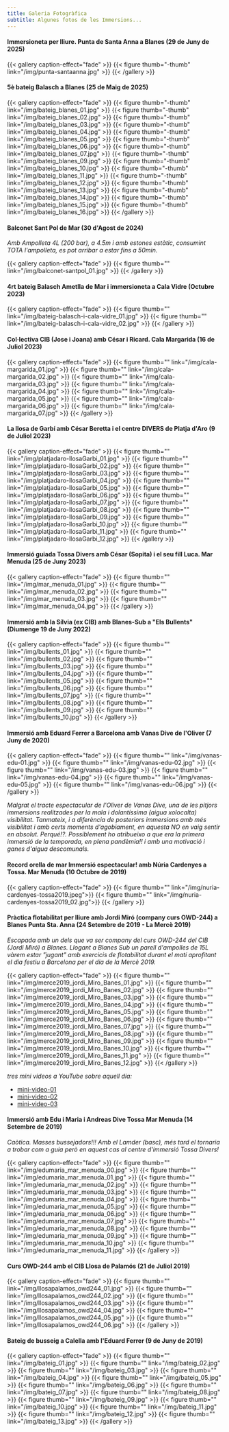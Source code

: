 ```yaml
---
title: Galeria Fotogràfica
subtitle: Algunes fotos de les Immersions...
---
```


#### Immersioneta per lliure. Punta de Santa Anna a Blanes (29 de Juny de 2025)

{{< gallery caption-effect="fade" >}}
  {{< figure thumb="-thumb" link="/img/punta-santaanna.jpg" >}}
{{< /gallery >}}

#### 5è bateig Balasch a Blanes (25 de Maig de 2025)

{{< gallery caption-effect="fade" >}}
  {{< figure thumb="-thumb" link="/img/bateig_blanes_01.jpg" >}}
  {{< figure thumb="-thumb" link="/img/bateig_blanes_02.jpg" >}}
  {{< figure thumb="-thumb" link="/img/bateig_blanes_03.jpg" >}}
  {{< figure thumb="-thumb" link="/img/bateig_blanes_04.jpg" >}}
  {{< figure thumb="-thumb" link="/img/bateig_blanes_05.jpg" >}}
  {{< figure thumb="-thumb" link="/img/bateig_blanes_06.jpg" >}}
  {{< figure thumb="-thumb" link="/img/bateig_blanes_07.jpg" >}}
  {{< figure thumb="-thumb" link="/img/bateig_blanes_09.jpg" >}}
  {{< figure thumb="-thumb" link="/img/bateig_blanes_10.jpg" >}}
  {{< figure thumb="-thumb" link="/img/bateig_blanes_11.jpg" >}}
  {{< figure thumb="-thumb" link="/img/bateig_blanes_12.jpg" >}}
  {{< figure thumb="-thumb" link="/img/bateig_blanes_13.jpg" >}}
  {{< figure thumb="-thumb" link="/img/bateig_blanes_14.jpg" >}}
  {{< figure thumb="-thumb" link="/img/bateig_blanes_15.jpg" >}}
  {{< figure thumb="-thumb" link="/img/bateig_blanes_16.jpg" >}}
{{< /gallery >}}

#### Balconet Sant Pol de Mar (30 d'Agost de 2024)

*Amb Ampolleta 4L (200 bar), a 4.5m i amb estones estàtic, consumint TOTA l'ampolleta, es pot arribar a estar fins a 50min.*

{{< gallery caption-effect="fade" >}}
  {{< figure thumb="" link="/img/balconet-santpol_01.jpg" >}}
{{< /gallery >}}

#### 4rt bateig Balasch Ametlla de Mar i immersioneta a Cala Vidre (Octubre 2023)

{{< gallery caption-effect="fade" >}}
  {{< figure thumb="" link="/img/bateig-balasch-i-cala-vidre_01.jpg" >}}
  {{< figure thumb="" link="/img/bateig-balasch-i-cala-vidre_02.jpg" >}}
{{< /gallery >}}

#### Col·lectiva CIB (Jose i Joana) amb César i Ricard. Cala Margarida (16 de Juliol 2023)

{{< gallery caption-effect="fade" >}}
  {{< figure thumb="" link="/img/cala-margarida_01.jpg" >}}
  {{< figure thumb="" link="/img/cala-margarida_02.jpg" >}}
  {{< figure thumb="" link="/img/cala-margarida_03.jpg" >}}
  {{< figure thumb="" link="/img/cala-margarida_04.jpg" >}}
  {{< figure thumb="" link="/img/cala-margarida_05.jpg" >}}
  {{< figure thumb="" link="/img/cala-margarida_06.jpg" >}}
  {{< figure thumb="" link="/img/cala-margarida_07.jpg" >}}
{{< /gallery >}}

#### La llosa de Garbí amb César Beretta i el centre DIVERS de Platja d'Aro (9 de Juliol 2023)

{{< gallery caption-effect="fade" >}}
  {{< figure thumb="" link="/img/platjadaro-llosaGarbi_01.jpg" >}}
  {{< figure thumb="" link="/img/platjadaro-llosaGarbi_02.jpg" >}}
  {{< figure thumb="" link="/img/platjadaro-llosaGarbi_03.jpg" >}}
  {{< figure thumb="" link="/img/platjadaro-llosaGarbi_04.jpg" >}}
  {{< figure thumb="" link="/img/platjadaro-llosaGarbi_05.jpg" >}}
  {{< figure thumb="" link="/img/platjadaro-llosaGarbi_06.jpg" >}}
  {{< figure thumb="" link="/img/platjadaro-llosaGarbi_07.jpg" >}}
  {{< figure thumb="" link="/img/platjadaro-llosaGarbi_08.jpg" >}}
  {{< figure thumb="" link="/img/platjadaro-llosaGarbi_09.jpg" >}}
  {{< figure thumb="" link="/img/platjadaro-llosaGarbi_10.jpg" >}}
  {{< figure thumb="" link="/img/platjadaro-llosaGarbi_11.jpg" >}}
  {{< figure thumb="" link="/img/platjadaro-llosaGarbi_12.jpg" >}}
{{< /gallery >}}

#### Immersió guiada Tossa Divers amb César (Sopita) i el seu fill Luca. Mar Menuda (25 de Juny 2023)

{{< gallery caption-effect="fade" >}}
  {{< figure thumb="" link="/img/mar_menuda_01.jpg" >}}
  {{< figure thumb="" link="/img/mar_menuda_02.jpg" >}}
  {{< figure thumb="" link="/img/mar_menuda_03.jpg" >}}
  {{< figure thumb="" link="/img/mar_menuda_04.jpg" >}}
{{< /gallery >}}

#### Immersió amb la Sílvia (ex CIB) amb Blanes-Sub a "Els Bullents" (Diumenge 19 de Juny 2022)

{{< gallery caption-effect="fade" >}}
  {{< figure thumb="" link="/img/bullents_01.jpg" >}}
  {{< figure thumb="" link="/img/bullents_02.jpg" >}}
  {{< figure thumb="" link="/img/bullents_03.jpg" >}}
  {{< figure thumb="" link="/img/bullents_04.jpg" >}}
  {{< figure thumb="" link="/img/bullents_05.jpg" >}}
  {{< figure thumb="" link="/img/bullents_06.jpg" >}}
  {{< figure thumb="" link="/img/bullents_07.jpg" >}}
  {{< figure thumb="" link="/img/bullents_08.jpg" >}}
  {{< figure thumb="" link="/img/bullents_09.jpg" >}}
  {{< figure thumb="" link="/img/bullents_10.jpg" >}}
{{< /gallery >}}


#### Immersió amb Eduard Ferrer a Barcelona amb Vanas Dive de l'Oliver (7 Juny de 2020)

{{< gallery caption-effect="fade" >}}
  {{< figure thumb="" link="/img/vanas-edu-01.jpg" >}}
  {{< figure thumb="" link="/img/vanas-edu-02.jpg" >}}
  {{< figure thumb="" link="/img/vanas-edu-03.jpg" >}}
  {{< figure thumb="" link="/img/vanas-edu-04.jpg" >}}
  {{< figure thumb="" link="/img/vanas-edu-05.jpg" >}}
  {{< figure thumb="" link="/img/vanas-edu-06.jpg" >}}
{{< /gallery >}}

*Malgrat el tracte espectacular de l'Oliver de Vanas Dive, una de les pitjors immersions realitzades per la mala i dolantíssima (aigua xolocalta) visibilitat. Tanmateix, i a diferència de posteriors immersions amb més visibilitat i amb certs moments d'agobiament, en aquesta NO en vaig sentir en absolut. Perqué!?. Possiblement ho atribueixo a que era la primera immersió de la temporada, en plena pandèmia!! i amb una motivació i ganes d'aigua descomunals.*

#### Record orella de mar Immersió espectacular! amb Núria Cardenyes a Tossa. Mar Menuda (10 Octubre de 2019)

{{< gallery caption-effect="fade" >}}
  {{< figure thumb="" link="/img/nuria-cardenyes-tossa2019.jpeg">}}
  {{< figure thumb="" link="/img/nuria-cardenyes-tossa2019_02.jpg">}}
{{< /gallery >}}

#### Pràctica flotabilitat per lliure amb Jordi Miró (company curs OWD-244) a Blanes Punta Sta. Anna (24 Setembre de 2019 - La Mercè 2019)

*Escapada amb un dels que va ser company del curs OWD-244 del CIB (Jordi Miró) a Blanes. Llogant a Blanes Sub un parell d'ampolles de 15L vàrem estar "jugant" amb exercicis de flotabilitat durant el matí aprofitant el dia festiu a Barcelona per el dia de la Mercè 2019.*

{{< gallery caption-effect="fade" >}}
  {{< figure thumb="" link="/img/merce2019_jordi_Miro_Banes_01.jpg" >}}
  {{< figure thumb="" link="/img/merce2019_jordi_Miro_Banes_02.jpg" >}}
  {{< figure thumb="" link="/img/merce2019_jordi_Miro_Banes_03.jpg" >}}
  {{< figure thumb="" link="/img/merce2019_jordi_Miro_Banes_04.jpg" >}}
  {{< figure thumb="" link="/img/merce2019_jordi_Miro_Banes_05.jpg" >}}
  {{< figure thumb="" link="/img/merce2019_jordi_Miro_Banes_06.jpg" >}}
  {{< figure thumb="" link="/img/merce2019_jordi_Miro_Banes_07.jpg" >}}
  {{< figure thumb="" link="/img/merce2019_jordi_Miro_Banes_08.jpg" >}}
  {{< figure thumb="" link="/img/merce2019_jordi_Miro_Banes_09.jpg" >}}
  {{< figure thumb="" link="/img/merce2019_jordi_Miro_Banes_10.jpg" >}}
  {{< figure thumb="" link="/img/merce2019_jordi_Miro_Banes_11.jpg" >}}
  {{< figure thumb="" link="/img/merce2019_jordi_Miro_Banes_12.jpg" >}}
{{< /gallery >}}

*tres mini videos a YouTube sobre aquell dia:*
* [mini-video-01](https://youtu.be/Kbl-7H8a2j0)
* [mini-video-02](https://youtu.be/rqncmJ_f69g)
* [mini-video-03](https://youtu.be/_ocPr0kG14g)

#### Immersió amb Edu i Maria i Andreas Dive Tossa Mar Menuda (14 Setembre de 2019)

*Caòtica. Masses bussejadors!!! Amb el Lamder (basc), més tard el tornaria a trobar com a guia però en aquest cas al centre d'immersió Tossa Divers!*

{{< gallery caption-effect="fade" >}}
   {{< figure thumb="" link="/img/edumaria_mar_menuda_00.jpg" >}}
   {{< figure thumb="" link="/img/edumaria_mar_menuda_01.jpg" >}}
   {{< figure thumb="" link="/img/edumaria_mar_menuda_02.jpg" >}}
   {{< figure thumb="" link="/img/edumaria_mar_menuda_03.jpg" >}}
   {{< figure thumb="" link="/img/edumaria_mar_menuda_04.jpg" >}}
   {{< figure thumb="" link="/img/edumaria_mar_menuda_05.jpg" >}}
   {{< figure thumb="" link="/img/edumaria_mar_menuda_06.jpg" >}}
   {{< figure thumb="" link="/img/edumaria_mar_menuda_07.jpg" >}}
   {{< figure thumb="" link="/img/edumaria_mar_menuda_08.jpg" >}}
   {{< figure thumb="" link="/img/edumaria_mar_menuda_09.jpg" >}}
   {{< figure thumb="" link="/img/edumaria_mar_menuda_10.jpg" >}}
   {{< figure thumb="" link="/img/edumaria_mar_menuda_11.jpg" >}}
{{< /gallery >}}

#### Curs OWD-244 amb el CIB Llosa de Palamós (21 de Juliol 2019)

{{< gallery caption-effect="fade" >}}
   {{< figure thumb="" link="/img/llosapalamos_owd244_01.jpg" >}}
   {{< figure thumb="" link="/img/llosapalamos_owd244_02.jpg" >}}
   {{< figure thumb="" link="/img/llosapalamos_owd244_03.jpg" >}}
   {{< figure thumb="" link="/img/llosapalamos_owd244_04.jpg" >}}
   {{< figure thumb="" link="/img/llosapalamos_owd244_05.jpg" >}}
   {{< figure thumb="" link="/img/llosapalamos_owd244_06.jpg" >}}
{{< /gallery >}}

#### Bateig de busseig a Calella amb l'Eduard Ferrer (9 de Juny de 2019)

{{< gallery caption-effect="fade" >}}
  {{< figure thumb="" link="/img/bateig_01.jpg" >}}
  {{< figure thumb="" link="/img/bateig_02.jpg" >}}
  {{< figure thumb="" link="/img/bateig_03.jpg" >}}
  {{< figure thumb="" link="/img/bateig_04.jpg" >}}
  {{< figure thumb="" link="/img/bateig_05.jpg" >}}
  {{< figure thumb="" link="/img/bateig_06.jpg" >}}
  {{< figure thumb="" link="/img/bateig_07.jpg" >}}
  {{< figure thumb="" link="/img/bateig_08.jpg" >}}
  {{< figure thumb="" link="/img/bateig_09.jpg" >}}
  {{< figure thumb="" link="/img/bateig_10.jpg" >}}
  {{< figure thumb="" link="/img/bateig_11.jpg" >}}
  {{< figure thumb="" link="/img/bateig_12.jpg" >}}
  {{< figure thumb="" link="/img/bateig_13.jpg" >}}
{{< /gallery >}}